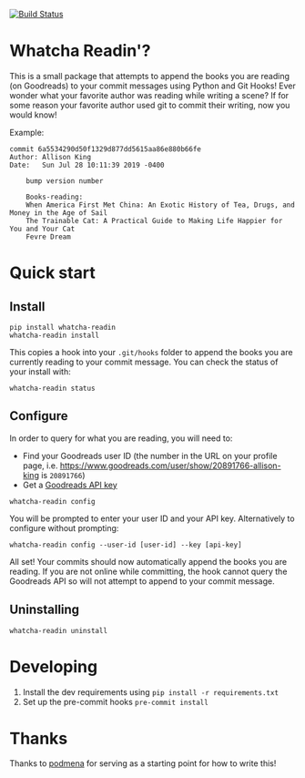 [![Build Status](https://travis-ci.org/allisonking/whatcha-readin.svg?branch=master)](https://travis-ci.org/allisonking/whatcha-readin)

# Whatcha Readin'?
This is a small package that attempts to append the books you are reading (on Goodreads) to your commit messages using Python and Git Hooks! Ever wonder what your favorite author was reading while writing a scene? If for some reason your favorite author used git to commit their writing, now you would know! 

Example:
```
commit 6a5534290d50f1329d877dd5615aa86e880b66fe
Author: Allison King
Date:   Sun Jul 28 10:11:39 2019 -0400

    bump version number
    
    Books-reading:
    When America First Met China: An Exotic History of Tea, Drugs, and Money in the Age of Sail
    The Trainable Cat: A Practical Guide to Making Life Happier for You and Your Cat
    Fevre Dream
```

# Quick start
## Install
```
pip install whatcha-readin
whatcha-readin install
```

This copies a hook into your `.git/hooks` folder to append the books you are currently reading to your commit message. You can check the status of your install with:

```
whatcha-readin status
```

## Configure
In order to query for what you are reading, you will need to:

* Find your Goodreads user ID (the number in the URL on your profile page, i.e. https://www.goodreads.com/user/show/20891766-allison-king is `20891766`)
* Get a [Goodreads API key](https://www.goodreads.com/api/keys)

```
whatcha-readin config
```

You will be prompted to enter your user ID and your API key. Alternatively to configure without prompting:

```
whatcha-readin config --user-id [user-id] --key [api-key]
```

All set! Your commits should now automatically append the books you are reading. If you are not online while committing, the hook cannot query the Goodreads API so will not attempt to append to your commit message.

## Uninstalling
```
whatcha-readin uninstall
```

# Developing
1. Install the dev requirements using `pip install -r requirements.txt`
2. Set up the pre-commit hooks `pre-commit install`

# Thanks
Thanks to [podmena](https://github.com/bmwant/podmena) for serving as a starting point for how to write this!
